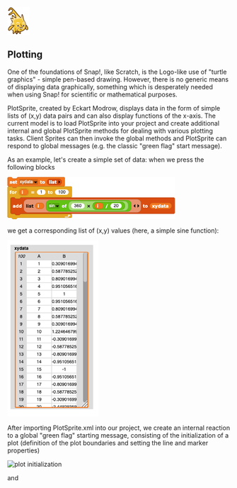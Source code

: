 <img alt="scientific-snap-icon" src="../images/einstein_snap.png" width="50"/>

Plotting
--------

One of the foundations of Snap!, like Scratch, is the Logo-like use of "turtle graphics" - simple pen-based drawing.  However, there is no generic means of displaying data graphically, something which is desperately needed when using Snap! for scientific or mathematical purposes.

PlotSprite, created by Eckart Modrow, displays data in the form of simple lists of (x,y) data pairs and can also display functions of the x-axis.  The current model is to load PlotSprite into your project and create additional internal and global PlotSprite methods for dealing with various plotting tasks.  Client Sprites can then invoke the global methods and PlotSprite can respond to global messages (e.g. the classic "green flag" start message).

As an example, let's create a simple set of data: when we press the following blocks

![block that creates data](./images/create_data.png)

we get a corresponding list of (x,y) values (here, a simple sine function):

![created sine function data](./images/created_data.png)

After importing PlotSprite.xml into our project, we create an internal reaction to a global "green flag" starting message, consisting of the initialization of a plot (definition of the plot boundaries and setting the line and marker properties)

![plot initialization](./images/plot_initialization.png)

and 





